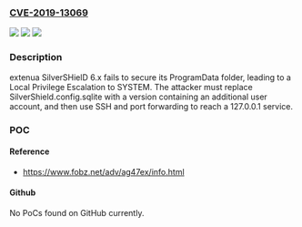 ### [CVE-2019-13069](https://cve.mitre.org/cgi-bin/cvename.cgi?name=CVE-2019-13069)
![](https://img.shields.io/static/v1?label=Product&message=n%2Fa&color=blue)
![](https://img.shields.io/static/v1?label=Version&message=n%2Fa&color=blue)
![](https://img.shields.io/static/v1?label=Vulnerability&message=n%2Fa&color=brighgreen)

### Description

extenua SilverSHielD 6.x fails to secure its ProgramData folder, leading to a Local Privilege Escalation to SYSTEM. The attacker must replace SilverShield.config.sqlite with a version containing an additional user account, and then use SSH and port forwarding to reach a 127.0.0.1 service.

### POC

#### Reference
- https://www.fobz.net/adv/ag47ex/info.html

#### Github
No PoCs found on GitHub currently.

